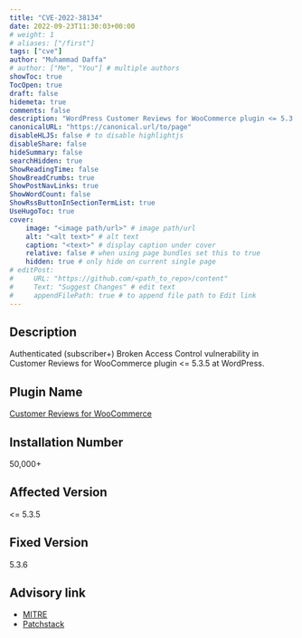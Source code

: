 ```yaml
---
title: "CVE-2022-38134"
date: 2022-09-23T11:30:03+00:00
# weight: 1
# aliases: ["/first"]
tags: ["cve"]
author: "Muhammad Daffa"
# author: ["Me", "You"] # multiple authors
showToc: true
TocOpen: true
draft: false
hidemeta: true
comments: false
description: "WordPress Customer Reviews for WooCommerce plugin <= 5.3.5 - Authenticated Broken Access Control"
canonicalURL: "https://canonical.url/to/page"
disableHLJS: false # to disable highlightjs
disableShare: false
hideSummary: false
searchHidden: true
ShowReadingTime: false
ShowBreadCrumbs: true
ShowPostNavLinks: true
ShowWordCount: false
ShowRssButtonInSectionTermList: true
UseHugoToc: true
cover:
    image: "<image path/url>" # image path/url
    alt: "<alt text>" # alt text
    caption: "<text>" # display caption under cover
    relative: false # when using page bundles set this to true
    hidden: true # only hide on current single page
# editPost:
#     URL: "https://github.com/<path_to_repo>/content"
#     Text: "Suggest Changes" # edit text
#     appendFilePath: true # to append file path to Edit link
---
```

## Description
Authenticated (subscriber+) Broken Access Control vulnerability in Customer Reviews for WooCommerce plugin <= 5.3.5 at WordPress.

## Plugin Name
[Customer Reviews for WooCommerce](https://wordpress.org/plugins/customer-reviews-woocommerce/)

## Installation Number
50,000+

## Affected Version
<= 5.3.5

## Fixed Version
5.3.6

## Advisory link
  * [MITRE](https://cve.mitre.org/cgi-bin/cvename.cgi?name=CVE-2022-38134)
  * [Patchstack](https://patchstack.com/database/vulnerability/customer-reviews-woocommerce/wordpress-customer-reviews-for-woocommerce-plugin-5-3-5-authenticated-broken-access-control-vulnerability)
